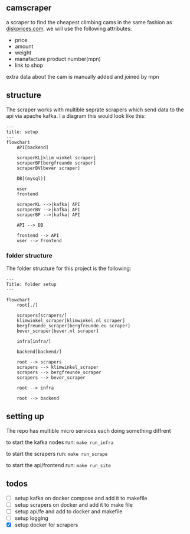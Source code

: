 ## camscraper
a scraper to find the cheapest climbing cams in the same fashion as [diskprices.com](https://diskprices.com/). we will use the following attributes:
- price 
- amount
- weight
- manafacture product number(mpn)
- link to shop

extra data about the cam is manually added and joined by mpn

## structure
The scraper works with multible seprate scrapers which send data to the api via apache kafka. I a diagram this would look like this:
```mermaid
---
title: setup
---
flowchart 
    API[backend]
    
    scraperKL[klim winkel scraper]
    scraperBF[bergfreunde scraper]
    scraperBV[bever scraper]

    DB[(mysql)]

    user
    frontend

    scraperKL -->|kafka| API
    scraperBV -->|kafka| API
    scraperBF -->|kafka| API

    API --> DB

    frontend --> API
    user --> frontend
```

### folder structure
The folder structure for this project is the following:
```mermaid
---
Title: folder setup
---

flowchart 
    root[./]

    scrapers[scrapers/]
    klimwinkel_scraper[klimwinkel.nl scraper]
    bergfreunde_scraper[bergfreunde.eu scraper]
    bever_scraper[bever.nl scraper]

    infra[infra/]

    backend[backend/]

    root --> scrapers
    scrapers --> klimwinkel_scraper
    scrapers --> bergfreunde_scraper
    scrapers --> bever_scraper

    root --> infra

    root --> backend
```

## setting up
The repo has multible micro services each doing something diffrent

to start the kafka nodes run:
`make run_infra`

to start the scrapers run:
`make run_scrape`

to start the api/frontend run:
`make run_site`


## todos
- [ ] setup kafka on docker compose and add it to makefile
- [ ] setup scrapers on docker and add it to make file
- [ ] setup api/fe and add to docker and makefile
- [ ] setup logging
- [x] setup docker for scrapers